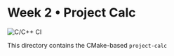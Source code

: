 # Week 2 • Project Calc

![C/C++ CI](https://github.com/Arctvrvs/CSCE-331/actions/workflows/cmake-test.yml/badge.svg?branch=Week%202/day4)


This directory contains the CMake-based `project-calc` 
